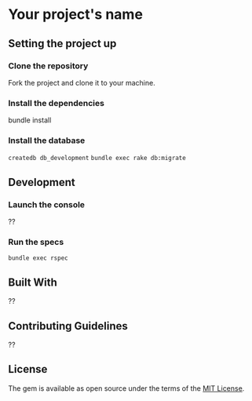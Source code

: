 # Your project's name

## Setting the project up

### Clone the repository

Fork the project and clone it to your machine.

### Install the dependencies

bundle install

### Install the database

`createdb db_development`
`bundle exec rake db:migrate`

## Development 

### Launch the console

??

### Run the specs

`bundle exec rspec`

## Built With

??

## Contributing Guidelines

??

## License

The gem is available as open source under the terms of the [MIT License](http://opensource.org/licenses/MIT).
